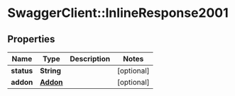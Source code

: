 # SwaggerClient::InlineResponse2001

## Properties
Name | Type | Description | Notes
------------ | ------------- | ------------- | -------------
**status** | **String** |  | [optional] 
**addon** | [**Addon**](Addon.md) |  | [optional] 


